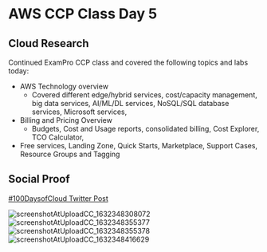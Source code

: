# AWS CCP Class Day 5

## Cloud Research

Continued ExamPro CCP class and covered the following topics and labs today:
- AWS Technology overview
  - Covered different edge/hybrid services, cost/capacity management, big data services, AI/ML/DL services, NoSQL/SQL database services, Microsoft services, 
- Billing and Pricing Overview
  - Budgets, Cost and Usage reports, consolidated billing, Cost Explorer, TCO Calculator, 
- Free services, Landing Zone, Quick Starts, Marketplace, Support Cases, Resource Groups and Tagging
## Social Proof

[#100DaysofCloud Twitter Post](https://twitter.com/JBizzle703/status/1440046720281235456)


![screenshotAtUploadCC_1632348308072](https://user-images.githubusercontent.com/90277861/134428570-f26e4c51-01dd-4bce-9a53-ec4c0c1453fa.jpeg)
![screenshotAtUploadCC_1632348355377](https://user-images.githubusercontent.com/90277861/134428582-1d5f3aa7-2bd2-4042-b2d4-dd9d77fae523.jpeg)
![screenshotAtUploadCC_1632348355378](https://user-images.githubusercontent.com/90277861/134428595-aacaa881-17a9-4dd3-8c43-2fb20b99cabf.jpeg)
![screenshotAtUploadCC_1632348416629](https://user-images.githubusercontent.com/90277861/134428600-c93a12f7-2244-4ecf-ab1e-ba9465a4db71.jpeg)
